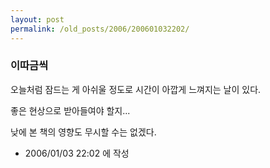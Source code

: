 ```yaml
---
layout: post
permalink: /old_posts/2006/200601032202/
---
```


### 이따금씩

오늘처럼 잠드는 게 아쉬울 정도로 시간이 아깝게 느껴지는 날이 있다.

좋은 현상으로 받아들여야 할지...

낮에 본 책의 영향도 무시할 수는 없겠다.






- 2006/01/03 22:02 에 작성
